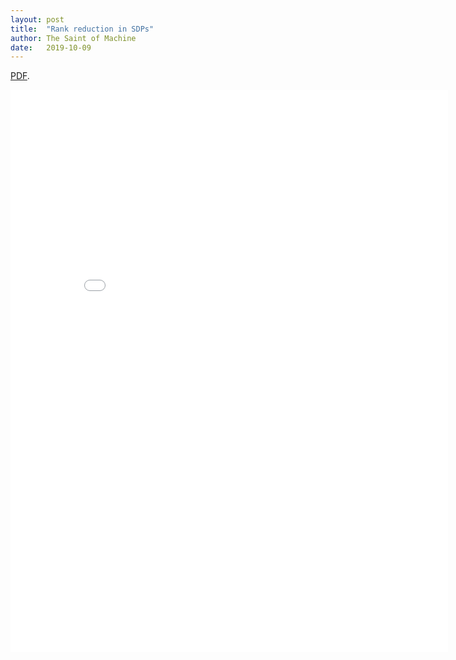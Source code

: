 ```yaml
---
layout: post
title:  "Rank reduction in SDPs"
author: The Saint of Machine
date:   2019-10-09
---
```


<a href="/assets/docs/rank-sdp.pdf">PDF</a>.

<embed src="/assets/docs/rank-sdp.pdf" width="700px" height="900px" type="application/pdf"/>

